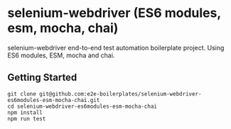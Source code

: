# selenium-webdriver (ES6 modules, esm, mocha, chai)

selenium-webdriver end-to-end test automation boilerplate project. Using ES6 modules, ESM, mocha and chai.

## Getting Started

    git clone git@github.com:e2e-boilerplates/selenium-webdriver-es6modules-esm-mocha-chai.git
    cd selenium-webdriver-es6modules-esm-mocha-chai
    npm install
    npm run test
